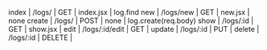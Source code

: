 index | /logs/ | GET | index.jsx | log.find
new | /logs/new | GET | new.jsx | none
create | /logs/ | POST | none | log.create(req.body)
show | /logs/:id | GET | show.jsx |
edit | /logs/:id/edit | GET |
update | /logs/:id | PUT |
delete | /logs/:id | DELETE |